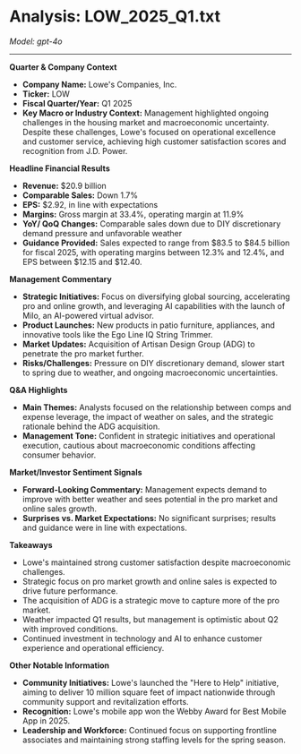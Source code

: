 # Analysis: LOW_2025_Q1.txt

*Model: gpt-4o*

---

**Quarter & Company Context**
- **Company Name:** Lowe's Companies, Inc.
- **Ticker:** LOW
- **Fiscal Quarter/Year:** Q1 2025
- **Key Macro or Industry Context:** Management highlighted ongoing challenges in the housing market and macroeconomic uncertainty. Despite these challenges, Lowe's focused on operational excellence and customer service, achieving high customer satisfaction scores and recognition from J.D. Power.

**Headline Financial Results**
- **Revenue:** $20.9 billion
- **Comparable Sales:** Down 1.7%
- **EPS:** $2.92, in line with expectations
- **Margins:** Gross margin at 33.4%, operating margin at 11.9%
- **YoY/ QoQ Changes:** Comparable sales down due to DIY discretionary demand pressure and unfavorable weather
- **Guidance Provided:** Sales expected to range from $83.5 to $84.5 billion for fiscal 2025, with operating margins between 12.3% and 12.4%, and EPS between $12.15 and $12.40.

**Management Commentary**
- **Strategic Initiatives:** Focus on diversifying global sourcing, accelerating pro and online growth, and leveraging AI capabilities with the launch of Milo, an AI-powered virtual advisor.
- **Product Launches:** New products in patio furniture, appliances, and innovative tools like the Ego Line IQ String Trimmer.
- **Market Updates:** Acquisition of Artisan Design Group (ADG) to penetrate the pro market further.
- **Risks/Challenges:** Pressure on DIY discretionary demand, slower start to spring due to weather, and ongoing macroeconomic uncertainties.

**Q&A Highlights**
- **Main Themes:** Analysts focused on the relationship between comps and expense leverage, the impact of weather on sales, and the strategic rationale behind the ADG acquisition.
- **Management Tone:** Confident in strategic initiatives and operational execution, cautious about macroeconomic conditions affecting consumer behavior.

**Market/Investor Sentiment Signals**
- **Forward-Looking Commentary:** Management expects demand to improve with better weather and sees potential in the pro market and online sales growth.
- **Surprises vs. Market Expectations:** No significant surprises; results and guidance were in line with expectations.

**Takeaways**
- Lowe's maintained strong customer satisfaction despite macroeconomic challenges.
- Strategic focus on pro market growth and online sales is expected to drive future performance.
- The acquisition of ADG is a strategic move to capture more of the pro market.
- Weather impacted Q1 results, but management is optimistic about Q2 with improved conditions.
- Continued investment in technology and AI to enhance customer experience and operational efficiency.

**Other Notable Information**
- **Community Initiatives:** Lowe's launched the "Here to Help" initiative, aiming to deliver 10 million square feet of impact nationwide through community support and revitalization efforts.
- **Recognition:** Lowe's mobile app won the Webby Award for Best Mobile App in 2025.
- **Leadership and Workforce:** Continued focus on supporting frontline associates and maintaining strong staffing levels for the spring season.